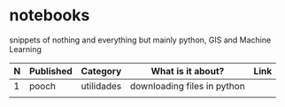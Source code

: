 # notebooks

snippets of nothing and everything but mainly python, GIS and Machine Learning

| N | Published | Category   | What is it about? | Link |
|---|-----------|------------|-------------------|------|
| 1 | pooch     | utilidades |   downloading files in python                |      |
|   |           |            |                   |      |

